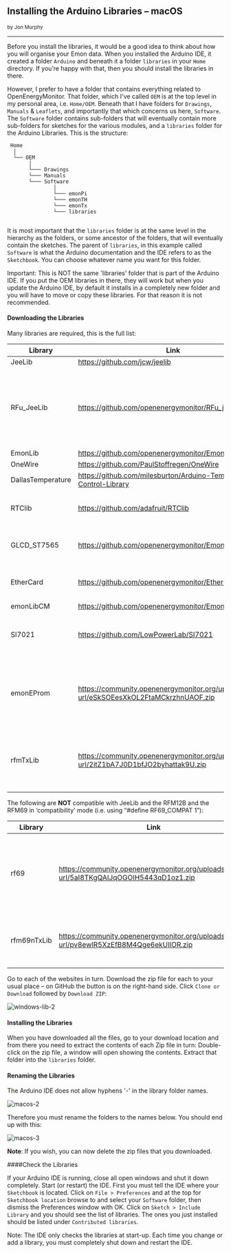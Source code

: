 ## Installing the Arduino Libraries – macOS
<small>by Jon Murphy</small>

***

Before you install the libraries, it would be a good idea to think about how you will organise your Emon data. When
you installed the Arduino IDE, it created a folder `Arduino` and beneath it a folder `libraries` in your `Home`
directory. If you’re happy with that, then you should install the libraries in there.

However, I prefer to have a folder that contains everything related to OpenEnergyMonitor. That folder, which I've
called `OEM` is at the top level in my personal area, i.e. `Home/OEM`. Beneath that I have folders for `Drawings`,
`Manuals` & `Leaflets`, and importantly that which concerns us here, `Software`. The `Software` folder contains sub-folders
that will eventually contain more sub-folders for sketches for the various modules, and a `libraries` folder for
the Arduino Libraries. This is the structure:

```
 Home
  │
  └── OEM
       │
       └─── Drawings
       └─── Manuals
       └─── Software
               │
               └─── emonPi
               └─── emonTH
               └─── emonTx
               └─── libraries
          
```

It is most important that the `libraries` folder is at the same level in the hierarchy as the folders, or some ancestor of
the folders, that will eventually contain the sketches. The parent of `libraries`, in this example called `Software` is
what the Arduino documentation and the IDE refers to as the `Sketchbook`. You can choose whatever name you
want for this folder.

<div class="note">

<p>Important: This is NOT the same 'libraries' folder that is part of the Arduino IDE. If you put the OEM libraries
in there, they will work but when you update the Arduino IDE, by default it installs in a completely new folder and you
will have to move or copy these libraries. For that reason it is not recommended.</p>

</div>

#### Downloading the Libraries

Many libraries are required, this is the full list:

| Library            | Link                                                               | Notes |
|--------------------|--------------------------------------------------------------------|-------|
| JeeLib             | https://github.com/jcw/jeelib                                      |       |
| RFu_JeeLib         | https://github.com/openenergymonitor/RFu_jeelib                    | Only required for emonTx V3.2 and emonTH V1.4 using the RFu328 module.    |
| EmonLib            | https://github.com/openenergymonitor/EmonLib                       |       |
| OneWire            | https://github.com/PaulStoffregen/OneWire                          |       |
| DallasTemperature  | https://github.com/milesburton/Arduino-Temperature-Control-Library |       |
| RTClib             | https://github.com/adafruit/RTClib                                 | Only required for EmonGLCD   |
| GLCD_ST7565        | https://github.com/openenergymonitor/EmonGLCDlib                   | Only required for EmonGLCD   |
| EtherCard          | https://github.com/openenergymonitor/EtherCardOct2012              | Only required for NanodeRF   |
| emonLibCM          | https://github.com/openenergymonitor/EmonLibCM                     |       |
| SI7021             | https://github.com/LowPowerLab/SI7021                              | Only required for emonTH V2  |
| emonEProm          | https://community.openenergymonitor.org/uploads/short-url/eSkSOEesXkOL2FtaMCkrzhnUAOF.zip | Manages the EEPROM when saving config & energy values |
| rfmTxLib           | https://community.openenergymonitor.org/uploads/short-url/2itZ1bA7J0D1bfJO2byhattak9U.zip | Transmit-only - message format is compatible with JeeLib |

<div class="warning">

<p>The following are <strong>NOT</strong> compatible with JeeLib and the RFM12B and the RFM69 in ‘compatibility’ mode (i.e. using “#define RF69_COMPAT 1”):</p>

</div>

| Library            | Link                                                               | Notes |
|--------------------|--------------------------------------------------------------------|-------|
| rf69               | https://community.openenergymonitor.org/uploads/short-url/5aI8TKgQAIJqOGOIH5443qD1oz1.zip | RFM69 ‘Native’ format - does not check for a busy radio channel |
| rfm69nTxLib        | https://community.openenergymonitor.org/uploads/short-url/pv8ewlR5XzEfB8M4Qge6ekUIlOR.zip | RFM69 ‘Native’ format version of rfmTxLib |

Go to each of the websites in turn. Download the zip file for each to your usual place – on GitHub the button is on
the right-hand side. Click `Clone or Download` followed by `Download ZIP`:

![windows-lib-2](files/windowslib2.png)

#### Installing the Libraries

When you have downloaded all the files, go to your download location and from there you need to extract the
contents of each Zip file in turn: Double-click on the zip file, a window will open showing the contents. Extract that
folder into the `libraries` folder.

#### Renaming the Libraries

The Arduino IDE does not allow hyphens '-' in the library folder names.

![macos-2](files/macos2.png)

Therefore you must rename the folders to the names below. You should end up with this:

![macos-3](files/macos3.png)

**Note**: If you wish, you can now delete the zip files that you downloaded.

####Check the Libraries

If your Arduino IDE is running, close all open windows and shut it down completely. Start (or restart) the IDE. First
you must tell the IDE where your `Sketchbook` is located. Click on `File > Preferences` and at the top for `Sketchbook
location` browse to and select your `Software` folder, then dismiss the Preferences window with OK. Click on `Sketch > Include Library` and you should see the list of libraries. The ones you just installed should be listed under `Contributed libraries`.

<div class="note">

<p>Note: The IDE only checks the libraries at start-up. Each time you change or add a library, you must completely shut
down and restart the IDE.</p>

</div>
